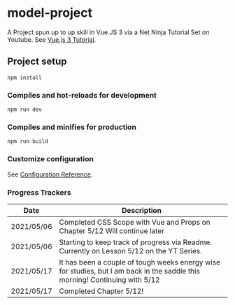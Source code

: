 # model-project

A Project spun up to up skill in Vue.JS 3 via a Net Ninja Tutorial Set on Youtube. 
See [Vue.js 3 Tutorial](https://youtube.com/playlist?list=PL4cUxeGkcC9hYYGbV60Vq3IXYNfDk8At1).

## Project setup
```
npm install
```

### Compiles and hot-reloads for development
```
npm run dev
```

### Compiles and minifies for production
```
npm run build
```

### Customize configuration
See [Configuration Reference](https://cli.vuejs.org/config/).


### Progress Trackers
| Date | Description |
| --- | ----------- |
| 2021/05/06  | Completed CSS Scope with Vue and Props on Chapter 5/12 Will continue later |
| 2021/05/06  | Starting to keep track of progress via Readme. Currently on Lesson 5/12 on the YT Series. |
|2021/05/17|It has been a couple of tough weeks energy wise for studies, but I am back in the saddle this morning! Continuing with 5/12|
|2021/05/17|Completed Chapter 5/12!|

